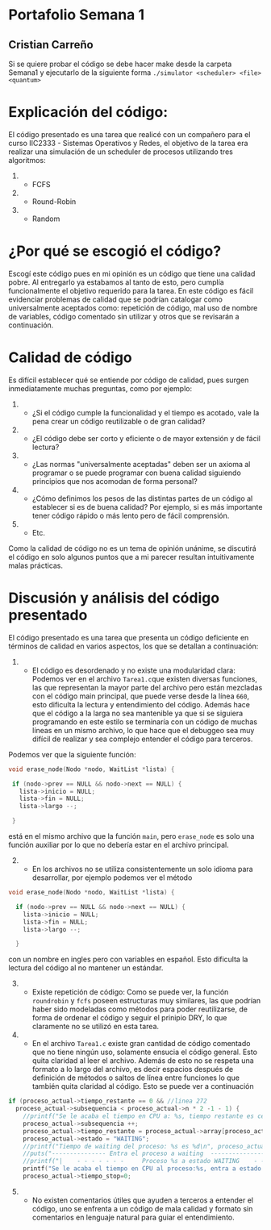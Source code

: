 # Portafolio Semana 1

## Cristian Carreño


Si se quiere probar el código se debe hacer make desde la carpeta Semana1 y ejecutarlo de la siguiente forma `./simulator <scheduler> <file> <quantum>`

# Explicación del código:

El código presentado es una tarea que realicé con un compañero para el curso IIC2333 - Sistemas Operativos y Redes, el objetivo de la tarea era realizar una simulación de un scheduler de procesos utilizando tres algoritmos:

1. * FCFS

2. * Round-Robin

3. * Random


# ¿Por qué se escogió el código?

Escogí este código pues en mi opinión es un código que tiene una calidad pobre. Al entregarlo ya estabamos al tanto de esto, pero cumplía funcionalmente el objetivo requerido para la tarea. En este código es fácil evidenciar problemas de calidad que se podrían catalogar como universalmente aceptados como: repetición de código, mal uso de nombre de variables, código comentado sin utilizar y otros que se revisarán a continuación.


# Calidad de código

Es difícil establecer qué se entiende por código de calidad, pues surgen inmediatamente muchas preguntas, como por ejemplo:
1. * ¿Si el código cumple la funcionalidad y el tiempo es acotado, vale la pena crear un código reutilizable o de gran calidad?
2. * ¿El código debe ser corto y eficiente o de mayor extensión y de fácil lectura?
3. * ¿Las normas "universalmente aceptadas" deben ser un axioma al programar o se puede programar con buena calidad siguiendo principios que nos acomodan de forma personal?
4. * ¿Cómo definimos los pesos de las distintas partes de un código al establecer si es de buena calidad? Por ejemplo, si es más importante tener código rápido o más lento pero de fácil comprensión.
5. * Etc.

Como la calidad de código no es un tema de opinión unánime, se discutirá el código en solo algunos puntos que a mi parecer resultan intuitivamente malas prácticas.

# Discusión y análisis del código presentado

El código presentado es una tarea que presenta un código deficiente en términos de calidad en varios aspectos, los que se detallan a continuación:

1. * El código es desordenado y no existe una modularidad clara: Podemos ver en el archivo `Tarea1.c`que existen diversas funciones, las que representan la mayor parte del archivo pero están mezcladas con el código main principal, que puede verse desde la línea `660`, esto dificulta la lectura y entendimiento del código. Además hace que el código a la larga no sea mantenible ya que si se siguiera programando en este estilo se terminaría con un código de muchas líneas en un mismo archivo, lo que hace que el debuggeo sea muy difícil de realizar y sea complejo entender el código para terceros.

Podemos ver que la siguiente función:

 ```c
void erase_node(Nodo *nodo, WaitList *lista) {

  if (nodo->prev == NULL && nodo->next == NULL) {
    lista->inicio = NULL;
    lista->fin = NULL;
    lista->largo --;

  }
  ```
  está en el mismo archivo que la función `main`, pero `erase_node` es solo una función auxiliar por lo que no debería estar en el archivo principal.

2. * En los archivos no se utiliza consistentemente un solo idioma para desarrollar, por ejemplo podemos ver el método

```c
void erase_node(Nodo *nodo, WaitList *lista) {

  if (nodo->prev == NULL && nodo->next == NULL) {
    lista->inicio = NULL;
    lista->fin = NULL;
    lista->largo --;

  }
```
  con un nombre en ingles pero con variables en español. Esto dificulta la lectura del código al no mantener un estándar.

3. * Existe repetición de código: Como se puede ver, la función `roundrobin` y `fcfs` poseen estructuras muy similares, las que podrían haber sido modeladas como métodos para poder reutilizarse, de forma de ordenar el código y seguir el prinipio DRY, lo que claramente no se utilizó en esta tarea.

4. * En el archivo `Tarea1.c` existe gran cantidad de código comentado que no tiene ningún uso, solamente ensucia el código general. Esto quita claridad al leer el archivo. Además de esto no se respeta una formato a lo largo del archivo, es decir espacios después de definición de métodos o saltos de línea entre funciones lo que también quita claridad al código. Esto se puede ver a continuación

```c
if (proceso_actual->tiempo_restante == 0 && //linea 272
  proceso_actual->subsequencia < proceso_actual->n * 2 -1 - 1) {
    //printf("Se le acaba el tiempo en CPU a: %s, tiempo restante es cero\n", proceso_actual->nombre);
    proceso_actual->subsequencia ++;
    proceso_actual->tiempo_restante = proceso_actual->array[proceso_actual->subsequencia];
    proceso_actual->estado = "WAITING";
    //printf("Tiempo de waiting del proceso: %s es %d\n", proceso_actual->nombre,proceso_actual->tiempo_restante );
    //puts("--------------- Entra el proceso a waiting  ------------------------");
    //printf("|    - - - - - - -     Proceso %s a estado WAITING    - - - - - - -    |\n\n", proceso_actual->nombre);
    printf("Se le acaba el tiempo en CPU al proceso:%s, entra a estado WAITING\n", proceso_actual->nombre);
    proceso_actual->tiempo_stop=0;
```

5. * No existen comentarios útiles que ayuden a terceros a entender el código, uno se enfrenta a un código de mala calidad y formato sin comentarios en lenguaje natural para guiar el entendimiento.

